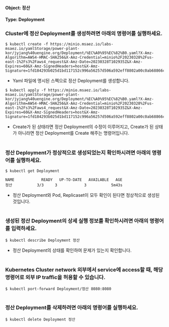 
#### Object: 정산
#### Type: Deployment

### Cluster에 정산 Deployment를 생성하려면 아래의 명령어를 실행하세요.

```
$ kubectl create -f https://minio.msaez.io/labs-msaez.io/yamlStorage/power-plant-kor/jyjang%40uengine.org/Deployment/%EC%A0%95%EC%82%B0.yaml?X-Amz-Algorithm=AWS4-HMAC-SHA256&X-Amz-Credential=minio%2F20230328%2Fus-east-1%2Fs3%2Faws4_request&X-Amz-Date=20230328T102935Z&X-Amz-Expires=60&X-Amz-SignedHeaders=host&X-Amz-Signature=1fd184293b025d1bd117152c996a56257d506a592eff8802a00c0ab68866cf02
```
- Yaml 파일에 명시된 스펙으로 정산 Deployment를 생성합니다.

```
$ kubectl apply -f https://minio.msaez.io/labs-msaez.io/yamlStorage/power-plant-kor/jyjang%40uengine.org/Deployment/%EC%A0%95%EC%82%B0.yaml?X-Amz-Algorithm=AWS4-HMAC-SHA256&X-Amz-Credential=minio%2F20230328%2Fus-east-1%2Fs3%2Faws4_request&X-Amz-Date=20230328T102935Z&X-Amz-Expires=60&X-Amz-SignedHeaders=host&X-Amz-Signature=1fd184293b025d1bd117152c996a56257d506a592eff8802a00c0ab68866cf02
```
- Create가 된 상태라면 정산 Deployment의 수정이 이루어지고, Create가 된 상태가 아니라면 정산 Deployment를 Create 해주는 명령어입니다.  
#

### 정산 Deployment가 정상적으로 생성되었는지 확인하시려면 아래의 명령어를 실행하세요.

```
$ kubectl get Deployment

NAME            READY   UP-TO-DATE   AVAILABLE   AGE
정산           3/3     3            3           5m43s

```
- 정산 Deployment와 Pod, Replicaset이 모두 확인이 된다면 정상적으로 생성된 것입니다.
#

### 생성된 정산 Deployment의 상세 실행 정보를 확인하시려면 아래의 명령어를 입력하세요.

```
$ kubectl describe Deployment 정산
```
- 정산 Deployment의 상태를 확인하여 문제가 있는지 확인합니다. 
#

### Kubernetes Cluster network 외부에서 service에 access할 때, 해당 명령어로 외부 IP traffic을 허용할 수 있습니다.

```
$ kubectl port-forward Deployment/정산 8080:8080
```
#

### 정산 Deployment를 삭제하려면 아래의 명령어를 실행하세요.

```
$ kubectl delete Deployment 정산
```
#

